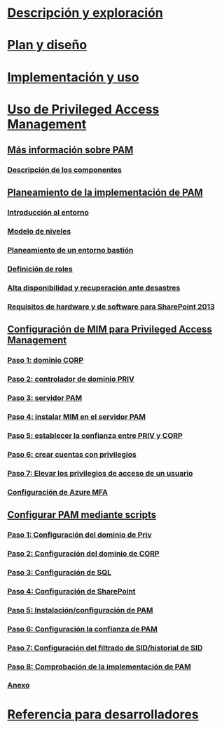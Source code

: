 # [Descripción y exploración](/microsoft-identity-manager/understand-explore/microsoft-identity-manager-2016)
# [Plan y diseño](/microsoft-identity-manager/plan-design/microsoft-identity-manager-2016-supported-platforms)
# [Implementación y uso](/microsoft-identity-manager/deploy-use/microsoft-identity-manager-deploy)
# [Uso de Privileged Access Management](privileged-identity-management-for-active-directory-domain-services.md)
## [Más información sobre PAM](privileged-identity-management-for-active-directory-domain-services.md)
### [Descripción de los componentes](principles-of-operation.md)
## [Planeamiento de la implementación de PAM](environment-overview.md)
### [Introducción al entorno](environment-overview.md)
### [Modelo de niveles](tier-model-for-partitioning-administrative-privileges.md)
### [Planeamiento de un entorno bastión](planning-bastion-environment.md)
### [Definición de roles](defining-roles-for-pam.md)
### [Alta disponibilidad y recuperación ante desastres](high-availability-disaster-recovery-considerations-bastion-environment.md)
### [Requisitos de hardware y de software para SharePoint 2013](hardware-software-requirements.md)
## [Configuración de MIM para Privileged Access Management](configuring-mim-environment-for-pam.md)
### [Paso 1: dominio CORP](step-1-prepare-corp-domain.md)
### [Paso 2: controlador de dominio PRIV](step-2-prepare-priv-domain-controller.md)
### [Paso 3: servidor PAM](step-3-prepare-pam-server.md)
### [Paso 4: instalar MIM en el servidor PAM](step-4-install-mim-components-on-pam-server.md)
### [Paso 5: establecer la confianza entre PRIV y CORP](step-5-establish-trust-between-priv-corp-forests.md)
### [Paso 6: crear cuentas con privilegios](step-6-transition-group-to-pam.md)
### [Paso 7: Elevar los privilegios de acceso de un usuario](step-7-elevate-user-access.md)
### [Configuración de Azure MFA](use-azure-mfa-for-activation.md)
## [Configurar PAM mediante scripts](sp1-pam-configure-using-scripts.md)
### [Paso 1: Configuración del dominio de Priv](sp1-step1-configuring-priv-domain.md)
### [Paso 2: Configuración del dominio de CORP](sp1-step2-configuring-corp-domain.md)
### [Paso 3: Configuración de SQL](sp1-step3-installing-configuring-sql.md)
### [Paso 4: Configuración de SharePoint](sp1-step4-configuring-sharepoint.md)
### [Paso 5: Instalación/configuración de PAM](sp1-step5-configuring-pam.md)
### [Paso 6: Configuración la confianza de PAM](sp1-step6-setup-pam-trust.md)
### [Paso 7: Configuración del filtrado de SID/historial de SID](sp1-step7-setup-sidhistory-sidfiltering.md)
### [Paso 8: Comprobación de la implementación de PAM](sp1-step8-pam-deployment-verification.md)
### [Anexo](sp1-pam-deployment-addendum.md)
# [Referencia para desarrolladores](/microsoft-identity-manager/reference/microsoft-identity-manager-2016-developer-reference)


<!--HONumber=Jan17_HO1-->



